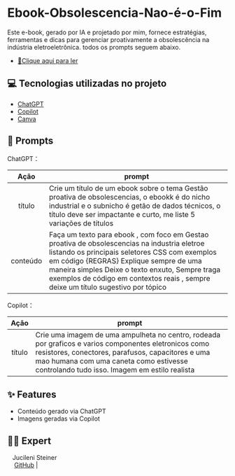# Ebook-Obsolescencia-Nao-é-o-Fim
Este e-book, gerado por IA e projetado por mim, fornece estratégias, ferramentas e dicas para gerenciar proativamente a obsolescência na indústria eletroeletrônica.
todos os prompts seguem abaixo.

+ <a href="https://github.com/Justeiner13/Ebook-Obsolesc-ncia-N-o-o-Fim/blob/fc08355f6f7dfc9cc0d6adb62968c5874ee14ed1/Obsolesc%C3%AAncia%20N%C3%A3o%20%C3%A9%20o%20Fim.pdf" title="View PDF now"> 📕Clique aqui para ler</a>

## 💻 Tecnologias utilizadas no projeto

- [ChatGPT](https://chat.openai.com/) 
- [Copilot](https://copilot.microsoft.com/onboarding)
- [Canva](https://www.canva.com/)

## 🧠 Prompts


ChatGPT：

|   Ação   | prompt                                                                                                                                                                                                                                                                         |
| :------: | ------------------------------------------------------------------------------------------------------------------------------------------------------------------------------------------------------------------------------------------------------------------------------ |
|  título  | Crie um título de um ebook sobre o tema Gestão proativa de obsolescencias, o ebookk é do nicho industrial e o subnicho é getão de dados técnicos, o título deve ser impactante e curto, me liste 5 variações de títulos                                                        |
| conteúdo | Faça um texto para ebook , com foco em Gestao proativa de obsolescencias na industria eletroe listando os principais seletores CSS com exemplos em código {REGRAS} Explique sempre de uma maneira simples Deixe o texto enxuto, Sempre traga exemplos de código em contextos reais , sempre deixe um título sugestivo por tópico|


Copilot：

|  Ação  | prompt                                                                                 |
| :----: | -------------------------------------------------------------------------------------- |
| título | Crie uma imagem de uma ampulheta no centro, rodeada por graficos e varios componentes eletronicos como resistores, conectores, parafusos, capacitores e uma mao humana com uma caneta como estivesse controlando tudo isso. Imagem em estilo realista |

## ✨ Features

- Conteúdo gerado via ChatGPT
- Imagens geradas via Copilot

## 👨‍💻 Expert
  

 <p>&nbsp&nbsp&nbspJucileni Steiner<br>
    &nbsp&nbsp&nbsp
    <a href="https://github.com/Justeiner13">
    GitHub</a>&nbsp;|&nbsp;
